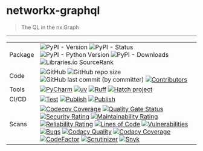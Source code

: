 # networkx-graphql

> The QL in the nx.Graph

---

<table>
  <tr style="vertical-align: middle;">
    <td>Package</td>
    <td>
      <img alt="PyPI - Version" class="off-glb" loading="lazy" src="https://img.shields.io/pypi/v/networkx-graphql.svg?logo=pypi&logoColor=lightblue">
      <img alt="PyPI - Status" class="off-glb" loading="lazy" src="https://img.shields.io/pypi/status/networkx-graphql.svg?logo=pypi&logoColor=lightblue">
      <img alt="PyPI - Python Version" class="off-glb" loading="lazy" src="https://img.shields.io/pypi/pyversions/networkx-graphql.svg?logo=python&label=Python&logoColor=lightblue">
      <img alt="PyPI - Downloads" src="https://img.shields.io/pypi/dd/networkx-graphql.svg?logo=pypi&logoColor=lightblue">
      <img alt="Libraries.io SourceRank" src="https://img.shields.io/librariesio/sourcerank/pypi/networkx-graphql.svg?logo=Libraries.io&label=SourceRank">
    </td>
  </tr>
  <tr>
    <td>Code</td>
    <td>
      <img alt="GitHub" src="https://img.shields.io/github/license/erivlis/networkx-graphql">
      <img alt="GitHub repo size" src="https://img.shields.io/github/repo-size/erivlis/networkx-graphql.svg?label=Size&logo=git">
      <img alt="GitHub last commit (by committer)" src="https://img.shields.io/github/last-commit/erivlis/networkx-graphql.svg?&logo=git">
      <a href="https://github.com/erivlis/networkx-graphql/graphs/contributors"><img alt="Contributors" src="https://img.shields.io/github/contributors/erivlis/networkx-graphql.svg?&logo=git"></a>
    </td>
  </tr>
  <tr>
    <td>Tools</td>
    <td>
      <a href="https://www.jetbrains.com/pycharm/"><img alt="PyCharm" src="https://img.shields.io/badge/PyCharm-FCF84A.svg?logo=PyCharm&logoColor=black&labelColor=21D789&color=FCF84A"></a>
      <a href="https://github.com/astral-sh/uv"><img alt="uv" src="https://img.shields.io/endpoint?url=https://raw.githubusercontent.com/astral-sh/uv/main/assets/badge/v0.json" style="max-width:100%;"></a>
      <a href="https://github.com/astral-sh/ruff"><img  alt="Ruff" src="https://img.shields.io/endpoint?url=https://raw.githubusercontent.com/astral-sh/ruff/main/assets/badge/v2.json" style="max-width:100%;"></a>
      <!--a href="https://squidfunk.github.io/mkdocs-material/"><img src="https://img.shields.io/badge/Material_for_MkDocs-526CFE?&logo=MaterialForMkDocs&logoColor=white&labelColor=grey"></a-->
      <a href="https://hatch.pypa.io"><img alt="Hatch project" class="off-glb" loading="lazy" src="https://img.shields.io/badge/%F0%9F%A5%9A-Hatch-4051b5.svg"></a>
    </td>
  </tr>
  <tr>
    <td>CI/CD</td>
    <td>
      <a href="https://github.com/erivlis/networkx-graphql/actions/workflows/test.yml"><img alt="Test" src="https://github.com/erivlis/networkx-graphql/actions/workflows/test.yml/badge.svg"></a>
      <a href="https://github.com/erivlis/networkx-graphql/actions/workflows/publish.yml"><img alt="Publish" src="https://github.com/erivlis/networkx-graphql/actions/workflows/test-beta.yml/badge.svg"></a>
      <a href="https://github.com/erivlis/networkx-graphql/actions/workflows/publish.yml"><img alt="Publish" src="https://github.com/erivlis/networkx-graphql/actions/workflows/publish.yml/badge.svg"></a>
      <!--a href="https://github.com/erivlis/networkx-graphql/actions/workflows/publish-docs.yaml"><img alt="Publish Docs" src="https://github.com/erivlis/networkx-graphql/actions/workflows/publish-docs.yaml/badge.svg"></a-->
    </td>
  </tr>
  <tr>
    <td>Scans</td>
    <td>
      <a href="https://codecov.io/gh/erivlis/networkx-graphql"><img alt="Codecov Coverage" src="https://codecov.io/gh/erivlis/networkx-graphql/graph/badge.svg?token=deEsZ3pJD7"/></a>
      <a href="https://sonarcloud.io/summary/new_code?id=erivlis_networkx-graphql"><img alt="Quality Gate Status" src="https://sonarcloud.io/api/project_badges/measure?project=erivlis_networkx-graphql&metric=alert_status"></a>
      <a href="https://sonarcloud.io/summary/new_code?id=erivlis_networkx-graphql"><img alt="Security Rating" src="https://sonarcloud.io/api/project_badges/measure?project=erivlis_networkx-graphql&metric=security_rating"></a>
      <a href="https://sonarcloud.io/summary/new_code?id=erivlis_networkx-graphql"><img alt="Maintainability Rating" src="https://sonarcloud.io/api/project_badges/measure?project=erivlis_networkx-graphql&metric=sqale_rating"></a>
      <a href="https://sonarcloud.io/summary/new_code?id=erivlis_networkx-graphql"><img alt="Reliability Rating" src="https://sonarcloud.io/api/project_badges/measure?project=erivlis_networkx-graphql&metric=reliability_rating"></a>
      <a href="https://sonarcloud.io/summary/new_code?id=erivlis_networkx-graphql"><img alt="Lines of Code" src="https://sonarcloud.io/api/project_badges/measure?project=erivlis_networkx-graphql&metric=ncloc"></a>
      <a href="https://sonarcloud.io/summary/new_code?id=erivlis_networkx-graphql"><img alt="Vulnerabilities" src="https://sonarcloud.io/api/project_badges/measure?project=erivlis_networkx-graphql&metric=vulnerabilities"></a>
      <a href="https://sonarcloud.io/summary/new_code?id=erivlis_networkx-graphql"><img alt="Bugs" src="https://sonarcloud.io/api/project_badges/measure?project=erivlis_networkx-graphql&metric=bugs"></a>
      <a href="https://app.codacy.com/gh/erivlis/networkx-graphql/dashboard?utm_source=gh&utm_medium=referral&utm_content=&utm_campaign=Badge_grade"><img alt="Codacy Quality" src="https://app.codacy.com/project/badge/Grade/eeb375c023a9425f995e44eae66e41f0"></a>
      <a href="https://app.codacy.com/gh/erivlis/networkx-graphql/dashboard?utm_source=gh&utm_medium=referral&utm_content=&utm_campaign=Badge_coverage"><img alt="Codacy Coverage" src="https://app.codacy.com/project/badge/Coverage/eeb375c023a9425f995e44eae66e41f0"/></a>
      <a href="https://www.codefactor.io/repository/github/erivlis/networkx-graphql/overview/main"><img src="https://www.codefactor.io/repository/github/erivlis/networkx-graphql/badge/main" alt="CodeFactor" /></a>
      <a href="https://scrutinizer-ci.com/g/erivlis/networkx-graphql"><img src="https://scrutinizer-ci.com/g/erivlis/networkx-graphql/badges/quality-score.png?b=main" alt="Scrutinizer" /></a>
      <a href="https://snyk.io/test/github/erivlis/networkx-graphql"><img alt="Snyk" src="https://snyk.io/test/github/erivlis/networkx-graphql/badge.svg"></a>
    </td>
  </tr>
</table>
